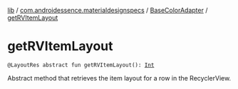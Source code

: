 [lib](../../index.md) / [com.androidessence.materialdesignspecs](../index.md) / [BaseColorAdapter](index.md) / [getRVItemLayout](./get-r-v-item-layout.md)

# getRVItemLayout

`@LayoutRes abstract fun getRVItemLayout(): `[`Int`](https://kotlinlang.org/api/latest/jvm/stdlib/kotlin/-int/index.html)

Abstract method that retrieves the item layout for a row in the RecyclerView.

